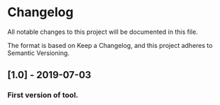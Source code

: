 # Changelog

All notable changes to this project will be documented in this file.

The format is based on Keep a Changelog, and this project adheres to Semantic Versioning.

## [1.0] - 2019-07-03

### First version of tool.